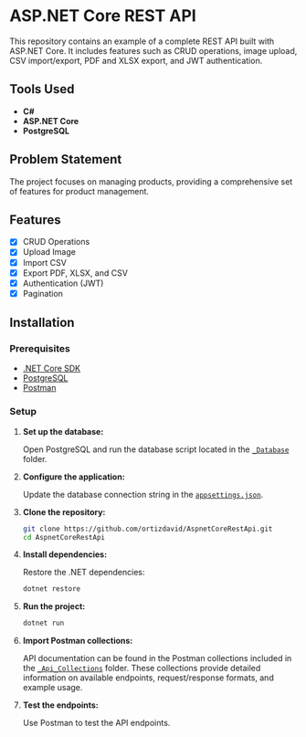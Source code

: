 # ASP.NET Core REST API

This repository contains an example of a complete REST API built with ASP.NET Core. It includes features such as CRUD operations, image upload, CSV import/export, PDF and XLSX export, and JWT authentication.

## Tools Used

- **C#**
- **ASP.NET Core**
- **PostgreSQL**

## Problem Statement

The project focuses on managing products, providing a comprehensive set of features for product management.

## Features

- [x] CRUD Operations
- [x] Upload Image
- [x] Import CSV
- [x] Export PDF, XLSX, and CSV
- [x] Authentication (JWT)
- [x] Pagination

## Installation

### Prerequisites

- [.NET Core SDK](https://dotnet.microsoft.com/download)
- [PostgreSQL](https://www.postgresql.org/download/)
- [Postman](https://www.postman.com/downloads/)

### Setup

1. **Set up the database:**

    Open PostgreSQL and run the database script located in the [`_Database`](/_Database) folder.

2. **Configure the application:**

    Update the database connection string in the [`appsettings.json`](appsettings.json).

3. **Clone the repository:**

    ```sh
    git clone https://github.com/ortizdavid/AspnetCoreRestApi.git
    cd AspnetCoreRestApi
    ```

4. **Install dependencies:**

    Restore the .NET dependencies:

    ```sh
    dotnet restore
    ```

5. **Run the project:**

    ```sh
    dotnet run
    ```

6. **Import Postman collections:**

    API documentation can be found in the Postman collections included in the [`_Api_Collections`](/_Api_Collections) folder. These collections provide detailed information on available endpoints, request/response formats, and example usage.

7. **Test the endpoints:**

    Use Postman to test the API endpoints.
